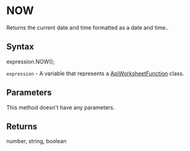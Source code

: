 # NOW

Returns the current date and time formatted as a date and time..

## Syntax

expression.NOW();

`expression` - A variable that represents a [ApiWorksheetFunction](../ApiWorksheetFunction.md) class.

## Parameters

This method doesn't have any parameters.

## Returns

number, string, boolean